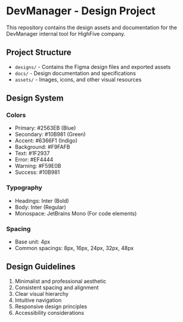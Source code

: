 # DevManager - Design Project

This repository contains the design assets and documentation for the DevManager internal tool for HighFive company.

## Project Structure

- `designs/` - Contains the Figma design files and exported assets
- `docs/` - Design documentation and specifications
- `assets/` - Images, icons, and other visual resources

## Design System

### Colors
- Primary: #2563EB (Blue)
- Secondary: #10B981 (Green)
- Accent: #6366F1 (Indigo)
- Background: #F9FAFB
- Text: #1F2937
- Error: #EF4444
- Warning: #F59E0B
- Success: #10B981

### Typography
- Headings: Inter (Bold)
- Body: Inter (Regular)
- Monospace: JetBrains Mono (For code elements)

### Spacing
- Base unit: 4px
- Common spacings: 8px, 16px, 24px, 32px, 48px

## Design Guidelines

1. Minimalist and professional aesthetic
2. Consistent spacing and alignment
3. Clear visual hierarchy
4. Intuitive navigation
5. Responsive design principles
6. Accessibility considerations
